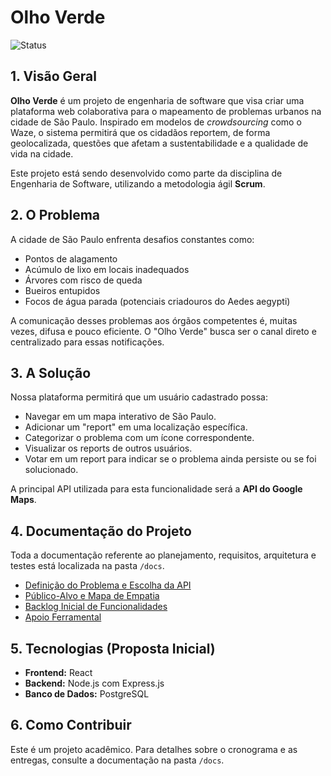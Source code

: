 # Olho Verde

![Status](https://img.shields.io/badge/status-em%20desenvolvimento-yellow)

## 1. Visão Geral

**Olho Verde** é um projeto de engenharia de software que visa criar uma plataforma web colaborativa para o mapeamento de problemas urbanos na cidade de São Paulo. Inspirado em modelos de *crowdsourcing* como o Waze, o sistema permitirá que os cidadãos reportem, de forma geolocalizada, questões que afetam a sustentabilidade e a qualidade de vida na cidade.

Este projeto está sendo desenvolvido como parte da disciplina de Engenharia de Software, utilizando a metodologia ágil **Scrum**.

## 2. O Problema

A cidade de São Paulo enfrenta desafios constantes como:
*   Pontos de alagamento
*   Acúmulo de lixo em locais inadequados
*   Árvores com risco de queda
*   Bueiros entupidos
*   Focos de água parada (potenciais criadouros do Aedes aegypti)

A comunicação desses problemas aos órgãos competentes é, muitas vezes, difusa e pouco eficiente. O "Olho Verde" busca ser o canal direto e centralizado para essas notificações.

## 3. A Solução

Nossa plataforma permitirá que um usuário cadastrado possa:
*   Navegar em um mapa interativo de São Paulo.
*   Adicionar um "report" em uma localização específica.
*   Categorizar o problema com um ícone correspondente.
*   Visualizar os reports de outros usuários.
*   Votar em um report para indicar se o problema ainda persiste ou se foi solucionado.

A principal API utilizada para esta funcionalidade será a **API do Google Maps**.

## 4. Documentação do Projeto

Toda a documentação referente ao planejamento, requisitos, arquitetura e testes está localizada na pasta `/docs`.

*   [Definição do Problema e Escolha da API](./docs/01_PROBLEMA_E_API.md)
*   [Público-Alvo e Mapa de Empatia](./docs/02_PUBLICO_ALVO.md)
*   [Backlog Inicial de Funcionalidades](./docs/03_BACKLOG_INICIAL.md)
*   [Apoio Ferramental](./docs/04_FERRAMENTAS.md)

## 5. Tecnologias (Proposta Inicial)

*   **Frontend:** React
*   **Backend:** Node.js com Express.js
*   **Banco de Dados:** PostgreSQL

## 6. Como Contribuir

Este é um projeto acadêmico. Para detalhes sobre o cronograma e as entregas, consulte a documentação na pasta `/docs`.